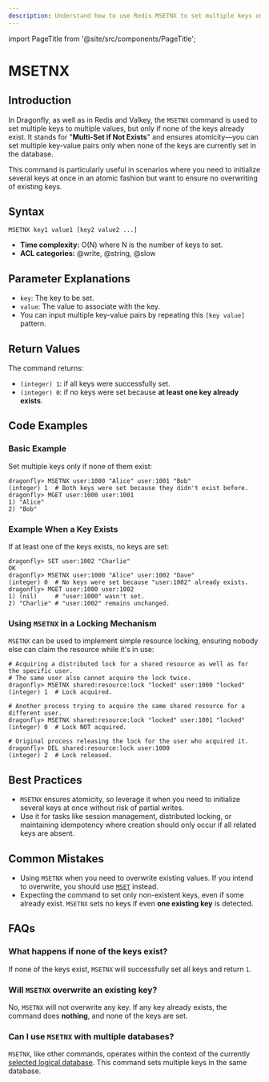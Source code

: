 ```yaml
---
description: Understand how to use Redis MSETNX to set multiple keys only if they don't exist.
---
```


import PageTitle from '@site/src/components/PageTitle';

# MSETNX

<PageTitle title="Redis MSETNX Command (Documentation) | Dragonfly" />

## Introduction

In Dragonfly, as well as in Redis and Valkey, the `MSETNX` command is used to set multiple keys to multiple values, but only if none of the keys already exist.
It stands for "**Multi-Set if Not Exists**" and ensures atomicity—you can set multiple key-value pairs only when none of the keys are currently set in the database.

This command is particularly useful in scenarios where you need to initialize several keys at once in an atomic fashion but want to ensure no overwriting of existing keys.

## Syntax

```shell
MSETNX key1 value1 [key2 value2 ...]
```

- **Time complexity:** O(N) where N is the number of keys to set.
- **ACL categories:** @write, @string, @slow

## Parameter Explanations

- `key`: The key to be set.
- `value`: The value to associate with the key.
- You can input multiple key-value pairs by repeating this `[key value]` pattern.

## Return Values

The command returns:

- `(integer) 1`: if all keys were successfully set.
- `(integer) 0`: if no keys were set because **at least one key already exists**.

## Code Examples

### Basic Example

Set multiple keys only if none of them exist:

```shell
dragonfly> MSETNX user:1000 "Alice" user:1001 "Bob"
(integer) 1  # Both keys were set because they didn't exist before.
dragonfly> MGET user:1000 user:1001
1) "Alice"
2) "Bob"
```

### Example When a Key Exists

If at least one of the keys exists, no keys are set:

```shell
dragonfly> SET user:1002 "Charlie"
OK
dragonfly> MSETNX user:1000 "Alice" user:1002 "Dave"
(integer) 0  # No keys were set because "user:1002" already exists.
dragonfly> MGET user:1000 user:1002
1) (nil)     # "user:1000" wasn't set.
2) "Charlie" # "user:1002" remains unchanged.
```

### Using `MSETNX` in a Locking Mechanism

`MSETNX` can be used to implement simple resource locking, ensuring nobody else can claim the resource while it's in use:

```shell
# Acquiring a distributed lock for a shared resource as well as for the specific user.
# The same user also cannot acquire the lock twice.
dragonfly> MSETNX shared:resource:lock "locked" user:1000 "locked"
(integer) 1  # Lock acquired.

# Another process trying to acquire the same shared resource for a different user.
dragonfly> MSETNX shared:resource:lock "locked" user:1001 "locked"
(integer) 0  # Lock NOT acquired.

# Original process releasing the lock for the user who acquired it.
dragonfly> DEL shared:resource:lock user:1000
(integer) 2  # Lock released.
```

## Best Practices

- `MSETNX` ensures atomicity, so leverage it when you need to initialize several keys at once without risk of partial writes.
- Use it for tasks like session management, distributed locking, or maintaining idempotency where creation should only occur if all related keys are absent.

## Common Mistakes

- Using `MSETNX` when you need to overwrite existing values.
  If you intend to overwrite, you should use [`MSET`](mset.md) instead.
- Expecting the command to set only non-existent keys, even if some already exist.
  `MSETNX` sets no keys if even **one existing key** is detected.

## FAQs

### What happens if none of the keys exist?

If none of the keys exist, `MSETNX` will successfully set all keys and return `1`.

### Will `MSETNX` overwrite an existing key?

No, `MSETNX` will not overwrite any key.
If any key already exists, the command does **nothing**, and none of the keys are set.

### Can I use `MSETNX` with multiple databases?

`MSETNX`, like other commands, operates within the context of the currently [selected logical database](../server-management/select).
This command sets multiple keys in the same database.
